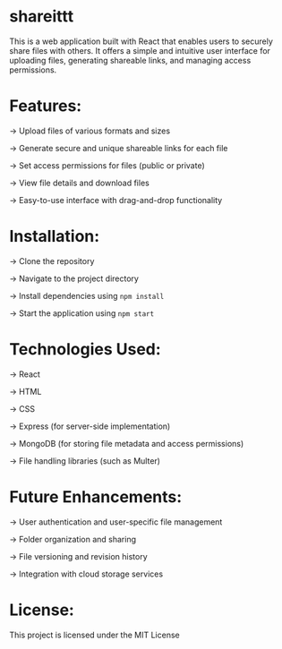# shareittt
This is a web application built with React that enables users to securely share files with others. It offers a simple and intuitive user interface for uploading files, generating shareable links, and managing access permissions.

# Features: 
  -> Upload files of various formats and sizes
  
  -> Generate secure and unique shareable links for each file
  
  -> Set access permissions for files (public or private)
  
  -> View file details and download files
  
  -> Easy-to-use interface with drag-and-drop functionality
  
# Installation:

  -> Clone the repository
  
  -> Navigate to the project directory
  
  -> Install dependencies using `npm install`
  
  -> Start the application using `npm start`
  
# Technologies Used:

  -> React
  
  -> HTML
  
  -> CSS
  
  -> Express (for server-side implementation)
  
  -> MongoDB (for storing file metadata and access permissions)
  
  -> File handling libraries (such as Multer)
  
# Future Enhancements:

  -> User authentication and user-specific file management

  -> Folder organization and sharing
  
  -> File versioning and revision history

  -> Integration with cloud storage services
  
# License: 
This project is licensed under the MIT License


